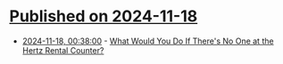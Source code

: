 # [Published on 2024-11-18](index.md)

* [2024-11-18, 00:38:00](https://soylentnews.org/article.pl?sid=24/11/16/1214216&from=rss) - [What Would You Do If There's No One at the Hertz Rental Counter?](https://soylentnews.org/article.pl?sid=24/11/16/1214216&from=rss)
